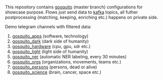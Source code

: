 This repository contains [gosquito](https://github.com/livelace/gosquito) (master branch) configurations for showcase purpose.
Flows just send data to [kafka](https://kafka.apache.org/intro) topics, all futher postprocessing (matching, keeping, enriching etc.) happens on private side.

Demo telegram channels with filtered data:

1. [gosquito_apps](https://t.me/gosquito_apps) (software, technology)
2. [gosquito_dark](https://t.me/gosquito_dark) (dark side of humanity)
3. [gosquito_hardware](https://t.me/gosquito_hardware) (cpu, gpu, sdr etc.)
4. [gosquito_light](https://t.me/gosquito_light) (light side of humanity)
5. [gosquito_ner](https://t.me/gosquito_ner) (automatic NER labeling, every 30 minutes) 
6. [gosquito_orgs](https://t.me/gosquito_orgs) (organizations, movements, teams etc.) 
7. [gosquito_persons](https://t.me/gosquito_persons) (persons, dead or alive) 
8. [gosquito_science](https://t.me/gosquito_science) (brain, cancer, space etc.)
